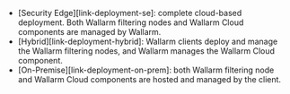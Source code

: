 * [Security Edge][link-deployment-se]: complete cloud-based deployment. Both Wallarm filtering nodes and Wallarm Cloud components are managed by Wallarm.
* [Hybrid][link-deployment-hybrid]: Wallarm clients deploy and manage the Wallarm filtering nodes, and Wallarm manages the Wallarm Cloud component.
* [On-Premise][link-deployment-on-prem]: both Wallarm filtering node and Wallarm Cloud components are hosted and managed by the client.